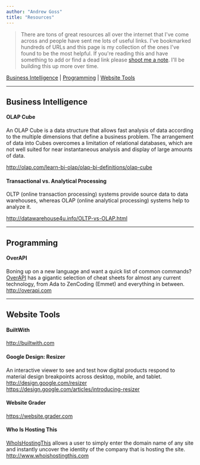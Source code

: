 ```yaml
---
author: "Andrew Goss"
title: "Resources"
---
```


> There are tons of great resources all over the internet that I've come across and people have sent me lots of useful links. I've bookmarked hundreds of URLs and this page is my collection of the ones I've found to be the most helpful. If you're reading this and have something to add or find a dead link please <a href="mailto:andrewrgoss@gmail.com" target="_blank">shoot me a note</a>. I'll be building this up more over time.

[Business Intelligence](#business_intelligence) | [Programming](#programming) | [Website Tools](#website_tools)

<hr>

## <a name="business_intelligence"></a>Business Intelligence

#### OLAP Cube

An OLAP Cube is a data structure that allows fast analysis of data according to the multiple dimensions that define a business problem. The arrangement of data into Cubes overcomes a limitation of relational databases, which are not well suited for near instantaneous analysis and display of large amounts of data.

http://olap.com/learn-bi-olap/olap-bi-definitions/olap-cube

#### Transactional vs. Analytical Processing

OLTP (online transaction processing) systems provide source data to data warehouses, whereas OLAP (online analytical processing) systems help to analyze it.

http://datawarehouse4u.info/OLTP-vs-OLAP.html


<hr>

## <a name="programming"></a>Programming

#### OverAPI

Boning up on a new language and want a quick list of common commands? <a href="http://overapi.com" target="_blank">OverAPI</a> has a gigantic selection of cheat sheets for almost any current technology, from Ada to ZenCoding (Emmet) and everything in between.<br>
http://overapi.com

<hr>

## <a name="website_tools"></a>Website Tools

#### BuiltWith

http://builtwith.com

#### Google Design: Resizer

An interactive viewer to see and test how digital products respond to material design breakpoints across desktop, mobile, and tablet.<br>
http://design.google.com/resizer<br>
https://design.google.com/articles/introducing-resizer

#### Website Grader

https://website.grader.com

#### Who Is Hosting This

<a href="http://www.whoishostingthis.com" target="_blank">WhoIsHostingThis</a> allows a user to simply enter the domain name of any site and instantly uncover the identity of the company that is hosting the site.<br>
http://www.whoishostingthis.com